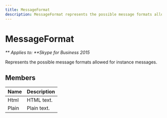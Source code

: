 ```yaml
---
title: MessageFormat
description: MessageFormat represents the possible message formats allowed for instance messages.
---
```


# MessageFormat


_** Applies to: **Skype for Business 2015_

Represents the possible message formats allowed for instance messages.
            
## Members



|**Name**|**Description**|
|:-----|:-----|
|Html|HTML text.|
|Plain|Plain text.|
